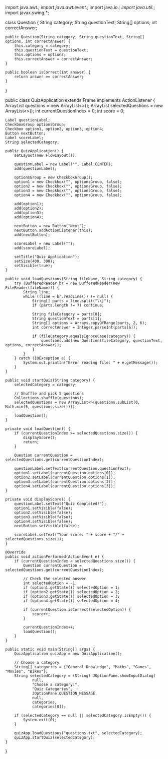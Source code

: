 import java.awt.*;
import java.awt.event.*;
import java.io.*;
import java.util.*;
import javax.swing.*;

class Question {
    String category;
    String questionText;
    String[] options;
    int correctAnswer;

    public Question(String category, String questionText, String[] options, int correctAnswer) {
        this.category = category;
        this.questionText = questionText;
        this.options = options;
        this.correctAnswer = correctAnswer;
    }

    public boolean isCorrect(int answer) {
        return answer == correctAnswer;
    }
}

public class QuizApplication extends Frame implements ActionListener {
    ArrayList<Question> questions = new ArrayList<>();
    ArrayList<Question> selectedQuestions = new ArrayList<>();
    int currentQuestionIndex = 0;
    int score = 0;

    Label questionLabel;
    CheckboxGroup optionsGroup;
    Checkbox option1, option2, option3, option4;
    Button nextButton;
    Label scoreLabel;
    String selectedCategory;

    public QuizApplication() {
        setLayout(new FlowLayout());

        questionLabel = new Label("", Label.CENTER);
        add(questionLabel);

        optionsGroup = new CheckboxGroup();
        option1 = new Checkbox("", optionsGroup, false);
        option2 = new Checkbox("", optionsGroup, false);
        option3 = new Checkbox("", optionsGroup, false);
        option4 = new Checkbox("", optionsGroup, false);

        add(option1);
        add(option2);
        add(option3);
        add(option4);

        nextButton = new Button("Next");
        nextButton.addActionListener(this);
        add(nextButton);

        scoreLabel = new Label("");
        add(scoreLabel);

        setTitle("Quiz Application");
        setSize(400, 300);
        setVisible(true);
    }

    public void loadQuestions(String fileName, String category) {
        try (BufferedReader br = new BufferedReader(new FileReader(fileName))) {
            String line;
            while ((line = br.readLine()) != null) {
                String[] parts = line.split("\\|");
                if (parts.length != 7) continue;

                String fileCategory = parts[0];
                String questionText = parts[1];
                String[] options = Arrays.copyOfRange(parts, 2, 6);
                int correctAnswer = Integer.parseInt(parts[6]);

                if (fileCategory.equalsIgnoreCase(category)) {
                    questions.add(new Question(fileCategory, questionText, options, correctAnswer));
                }
            }
        } catch (IOException e) {
            System.out.println("Error reading file: " + e.getMessage());
        }
    }

    public void startQuiz(String category) {
        selectedCategory = category;

        // Shuffle and pick 5 questions
        Collections.shuffle(questions);
        selectedQuestions = new ArrayList<>(questions.subList(0, Math.min(5, questions.size())));

        loadQuestion();
    }

    private void loadQuestion() {
        if (currentQuestionIndex >= selectedQuestions.size()) {
            displayScore();
            return;
        }

        Question currentQuestion = selectedQuestions.get(currentQuestionIndex);

        questionLabel.setText(currentQuestion.questionText);
        option1.setLabel(currentQuestion.options[0]);
        option2.setLabel(currentQuestion.options[1]);
        option3.setLabel(currentQuestion.options[2]);
        option4.setLabel(currentQuestion.options[3]);
    }

    private void displayScore() {
        questionLabel.setText("Quiz Completed!");
        option1.setVisible(false);
        option2.setVisible(false);
        option3.setVisible(false);
        option4.setVisible(false);
        nextButton.setVisible(false);

        scoreLabel.setText("Your score: " + score + "/" + selectedQuestions.size());
    }

    @Override
    public void actionPerformed(ActionEvent e) {
        if (currentQuestionIndex < selectedQuestions.size()) {
            Question currentQuestion = selectedQuestions.get(currentQuestionIndex);

            // Check the selected answer
            int selectedOption = -1;
            if (option1.getState()) selectedOption = 1;
            if (option2.getState()) selectedOption = 2;
            if (option3.getState()) selectedOption = 3;
            if (option4.getState()) selectedOption = 4;

            if (currentQuestion.isCorrect(selectedOption)) {
                score++;
            }

            currentQuestionIndex++;
            loadQuestion();
        }
    }

    public static void main(String[] args) {
        QuizApplication quizApp = new QuizApplication();

        // Choose a category
        String[] categories = {"General Knowledge", "Maths", "Games", "Movies", "Bikes"};
        String selectedCategory = (String) JOptionPane.showInputDialog(
                null,
                "Choose a category:",
                "Quiz Categories",
                JOptionPane.QUESTION_MESSAGE,
                null,
                categories,
                categories[0]);

        if (selectedCategory == null || selectedCategory.isEmpty()) {
            System.exit(0);
        }

        quizApp.loadQuestions("questions.txt", selectedCategory);
        quizApp.startQuiz(selectedCategory);
    }
}
